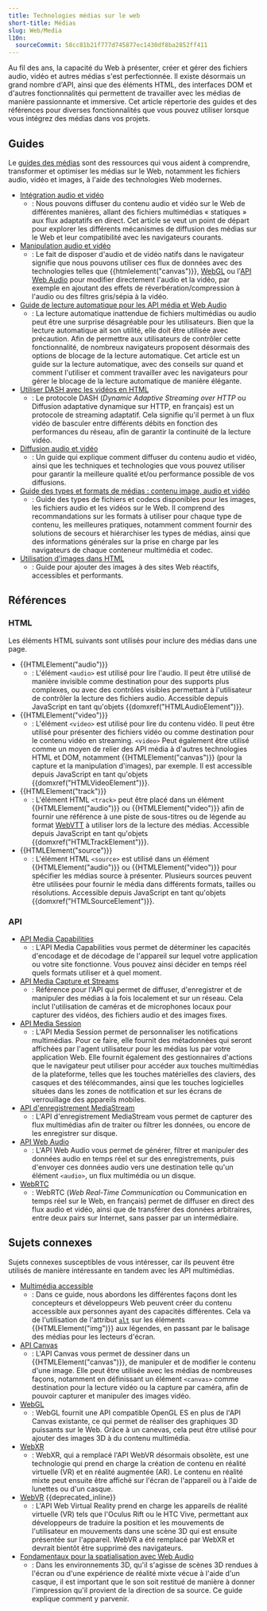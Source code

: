 ```yaml
---
title: Technologies médias sur le web
short-title: Médias
slug: Web/Media
l10n:
  sourceCommit: 58cc81b21f777d745877ec1430df8ba2852ff411
---
```


Au fil des ans, la capacité du Web à présenter, créer et gérer des fichiers audio, vidéo et autres médias s'est perfectionnée. Il existe désormais un grand nombre d'API, ainsi que des éléments HTML, des interfaces DOM et d'autres fonctionnalités qui permettent de travailler avec les médias de manière passionnante et immersive. Cet article répertorie des guides et des références pour diverses fonctionnalités que vous pouvez utiliser lorsque vous intégrez des médias dans vos projets.

## Guides

Le [guides des médias](/fr/docs/Web/Media/Guides) sont des ressources qui vous aident à comprendre, transformer et optimiser les médias sur le Web, notamment les fichiers audio, vidéo et images, à l'aide des technologies Web modernes.

- [Intégration audio et vidéo](/fr/docs/Web/Media/Guides/Audio_and_video_delivery)
  - : Nous pouvons diffuser du contenu audio et vidéo sur le Web de différentes manières, allant des fichiers multimédias «&nbsp;statiques&nbsp;» aux flux adaptatifs en direct. Cet article se veut un point de départ pour explorer les différents mécanismes de diffusion des médias sur le Web et leur compatibilité avec les navigateurs courants.
- [Manipulation audio et vidéo](/fr/docs/Web/Media/Guides/Audio_and_video_manipulation)
  - : Le fait de disposer d'audio et de vidéo natifs dans le navigateur signifie que nous pouvons utiliser ces flux de données avec des technologies telles que {{htmlelement("canvas")}}, [WebGL](/fr/docs/Web/API/WebGL_API) ou l'[API Web Audio](/fr/docs/Web/API/Web_Audio_API) pour modifier directement l'audio et la vidéo, par exemple en ajoutant des effets de réverbération/compression à l'audio ou des filtres gris/sépia à la vidéo.
- [Guide de lecture automatique pour les API média et Web Audio](/fr/docs/Web/Media/Guides/Autoplay)
  - : La lecture automatique inattendue de fichiers multimédias ou audio peut être une surprise désagréable pour les utilisateurs. Bien que la lecture automatique ait son utilité, elle doit être utilisée avec précaution. Afin de permettre aux utilisateurs de contrôler cette fonctionnalité, de nombreux navigateurs proposent désormais des options de blocage de la lecture automatique. Cet article est un guide sur la lecture automatique, avec des conseils sur quand et comment l'utiliser et comment travailler avec les navigateurs pour gérer le blocage de la lecture automatique de manière élégante.
- [Utiliser DASH avec les vidéos en HTML](/fr/docs/Web/API/Media_Source_Extensions_API/DASH_Adaptive_Streaming)
  - : Le protocole DASH (<i lang="en">Dynamic Adaptive Streaming over HTTP</i> ou Diffusion adaptative dynamique sur HTTP, en français) est un protocole de streaming adaptatif. Cela signifie qu'il permet à un flux vidéo de basculer entre différents débits en fonction des performances du réseau, afin de garantir la continuité de la lecture vidéo.
- [Diffusion audio et vidéo](/fr/docs/Web/Media/Guides/Streaming)
  - : Un guide qui explique comment diffuser du contenu audio et vidéo, ainsi que les techniques et technologies que vous pouvez utiliser pour garantir la meilleure qualité et/ou performance possible de vos diffusions.
- [Guide des types et formats de médias : contenu image, audio et vidéo](/fr/docs/Web/Media/Guides/Formats)
  - : Guide des types de fichiers et codecs disponibles pour les images, les fichiers audio et les vidéos sur le Web. Il comprend des recommandations sur les formats à utiliser pour chaque type de contenu, les meilleures pratiques, notamment comment fournir des solutions de secours et hiérarchiser les types de médias, ainsi que des informations générales sur la prise en charge par les navigateurs de chaque conteneur multimédia et codec.
- [Utilisation d'images dans HTML](/fr/docs/Web/Media/Guides/Images)
  - : Guide pour ajouter des images à des sites Web réactifs, accessibles et performants.

## Références

### HTML

Les éléments HTML suivants sont utilisés pour inclure des médias dans une page.

- {{HTMLElement("audio")}}
  - : L'élément `<audio>` est utilisé pour lire l'audio. Il peut être utilisé de manière invisible comme destination pour des supports plus complexes, ou avec des contrôles visibles permettant à l'utilisateur de contrôler la lecture des fichiers audio. Accessible depuis JavaScript en tant qu'objets {{domxref("HTMLAudioElement")}}.
- {{HTMLElement("video")}}
  - : L'élément `<video>` est utilisé pour lire du contenu vidéo. Il peut être utilisé pour présenter des fichiers vidéo ou comme destination pour le contenu vidéo en streaming. `<video>` Peut également être utilisé comme un moyen de relier des API média à d'autres technologies HTML et DOM, notamment {{HTMLElement("canvas")}} (pour la capture et la manipulation d'images), par exemple. Il est accessible depuis JavaScript en tant qu'objets {{domxref("HTMLVideoElement")}}.
- {{HTMLElement("track")}}
  - : L'élément HTML `<track>` peut être placé dans un élément {{HTMLElement("audio")}} ou {{HTMLElement("video")}} afin de fournir une référence à une piste de sous-titres ou de légende au format [WebVTT](/fr/docs/Web/API/WebVTT_API) à utiliser lors de la lecture des médias. Accessible depuis JavaScript en tant qu'objets {{domxref("HTMLTrackElement")}}.
- {{HTMLElement("source")}}
  - : L'élément HTML `<source>` est utilisé dans un élément {{HTMLElement("audio")}} ou {{HTMLElement("video")}} pour spécifier les médias source à présenter. Plusieurs sources peuvent être utilisées pour fournir le média dans différents formats, tailles ou résolutions. Accessible depuis JavaScript en tant qu'objets {{domxref("HTMLSourceElement")}}.

### API 

- [API Media Capabilities](/fr/docs/Web/API/Media_Capabilities_API)
  - : L'API Media Capabilities vous permet de déterminer les capacités d'encodage et de décodage de l'appareil sur lequel votre application ou votre site fonctionne. Vous pouvez ainsi décider en temps réel quels formats utiliser et à quel moment.
- [API Media Capture et Streams](/fr/docs/Web/API/Media_Capture_and_Streams_API)
  - : Référence pour l'API qui permet de diffuser, d'enregistrer et de manipuler des médias à la fois localement et sur un réseau. Cela inclut l'utilisation de caméras et de microphones locaux pour capturer des vidéos, des fichiers audio et des images fixes.
- [API Media Session](/fr/docs/Web/API/Media_Session_API)
  - : L'API Media Session permet de personnaliser les notifications multimédias. Pour ce faire, elle fournit des métadonnées qui seront affichées par l'agent utilisateur pour les médias lus par votre application Web. Elle fournit également des gestionnaires d'actions que le navigateur peut utiliser pour accéder aux touches multimédias de la plateforme, telles que les touches matérielles des claviers, des casques et des télécommandes, ainsi que les touches logicielles situées dans les zones de notification et sur les écrans de verrouillage des appareils mobiles.
- [API d'enregistrement MediaStream](/fr/docs/Web/API/MediaStream_Recording_API)
  - : L'API d'enregistrement MediaStream vous permet de capturer des flux multimédias afin de traiter ou filtrer les données, ou encore de les enregistrer sur disque.
- [API Web Audio](/fr/docs/Web/API/Web_Audio_API)
  - : L'API Web Audio vous permet de générer, filtrer et manipuler des données audio en temps réel et sur des enregistrements, puis d'envoyer ces données audio vers une destination telle qu'un élément `<audio>`, un flux multimédia ou un disque.
- [WebRTC](/fr/docs/Web/API/WebRTC_API)
  - : WebRTC (<i lang="en">Web Real-Time Communication</i> ou Communication en temps réel sur le Web, en français) permet de diffuser en direct des flux audio et vidéo, ainsi que de transférer des données arbitraires, entre deux pairs sur Internet, sans passer par un intermédiaire.

## Sujets connexes

Sujets connexes susceptibles de vous intéresser, car ils peuvent être utilisés de manière intéressante en tandem avec les API multimédias.

- [Multimédia accessible](/fr/docs/Learn_web_development/Core/Accessibility/Multimedia)
  - : Dans ce guide, nous abordons les différentes façons dont les concepteurs et développeurs Web peuvent créer du contenu accessible aux personnes ayant des capacités différentes. Cela va de l'utilisation de l'attribut [`alt`](/fr/docs/Web/HTML/Reference/Elements/img#alt) sur les éléments {{HTMLElement("img")}} aux légendes, en passant par le balisage des médias pour les lecteurs d'écran.
- [API Canvas](/fr/docs/Web/API/Canvas_API)
  - : L'API Canvas vous permet de dessiner dans un {{HTMLElement("canvas")}}, de manipuler et de modifier le contenu d'une image. Elle peut être utilisée avec les médias de nombreuses façons, notamment en définissant un élément `<canvas>` comme destination pour la lecture vidéo ou la capture par caméra, afin de pouvoir capturer et manipuler des images vidéo.
- [WebGL](/fr/docs/Web/API/WebGL_API)
  - : WebGL fournit une API compatible OpenGL ES en plus de l'API Canvas existante, ce qui permet de réaliser des graphiques 3D puissants sur le Web. Grâce à un canevas, cela peut être utilisé pour ajouter des images 3D à du contenu multimédia.
- [WebXR](/fr/docs/Web/API/WebXR_Device_API)
  - : WebXR, qui a remplacé l'API WebVR désormais obsolète, est une technologie qui prend en charge la création de contenu en réalité virtuelle (VR) et en réalité augmentée (AR). Le contenu en réalité mixte peut ensuite être affiché sur l'écran de l'appareil ou à l'aide de lunettes ou d'un casque.
- [WebVR](/fr/docs/Web/API/WebVR_API) {{deprecated_inline}}
  - : L'API Web Virtual Reality prend en charge les appareils de réalité virtuelle (VR) tels que l'Oculus Rift ou le HTC Vive, permettant aux développeurs de traduire la position et les mouvements de l'utilisateur en mouvements dans une scène 3D qui est ensuite présentée sur l'appareil. WebVR a été remplacé par WebXR et devrait bientôt être supprimé des navigateurs.
- [Fondamentaux pour la spatialisation avec Web Audio](/fr/docs/Web/API/Web_Audio_API/Web_audio_spatialization_basics)
  - : Dans les environnements 3D, qu'il s'agisse de scènes 3D rendues à l'écran ou d'une expérience de réalité mixte vécue à l'aide d'un casque, il est important que le son soit restitué de manière à donner l'impression qu'il provient de la direction de sa source. Ce guide explique comment y parvenir.
